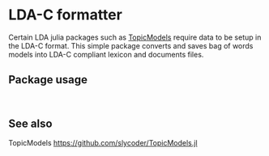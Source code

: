 # LDA-C formatter

Certain LDA julia packages such as [TopicModels](https://github.com/slycoder/TopicModels.jl) require data to be setup in the LDA-C format.
This simple package converts and saves bag of words models into LDA-C compliant lexicon and documents files.

## Package usage


```julia
  
```


## See also
TopicModels 
https://github.com/slycoder/TopicModels.jl
